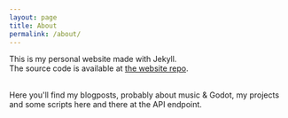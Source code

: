 ```yaml
---
layout: page
title: About
permalink: /about/
---
```


This is my personal website made with Jekyll.<br>
The source code is available at [the website repo](https://github.com/shomykohai/shomykohai.github.io).
<br>
<br>

Here you'll find my blogposts, probably about music & Godot, my projects and some scripts here and there at the API endpoint.